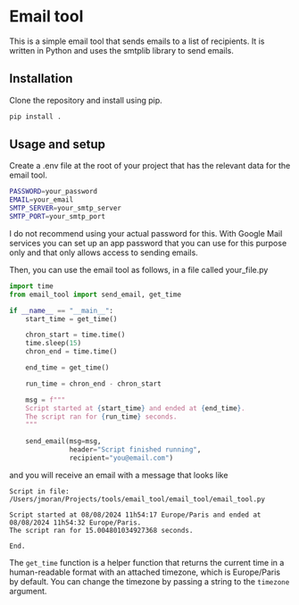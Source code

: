 # Email tool

This is a simple email tool that sends emails to a list of recipients. It is written in Python and uses the smtplib library to send emails.

## Installation

Clone the repository and install using pip.

```bash
pip install .
```

## Usage and setup

Create a .env file at the root of your project that has the relevant data for the email tool.

```bash
PASSWORD=your_password
EMAIL=your_email
SMTP_SERVER=your_smtp_server
SMTP_PORT=your_smtp_port
```

I do not recommend using your actual password for this. With Google Mail services you can set up
an app password that you can use for this purpose only and that only allows access to sending emails.

Then, you can use the email tool as follows, in a file called your_file.py

```python
import time
from email_tool import send_email, get_time

if __name__ == "__main__":
    start_time = get_time()

    chron_start = time.time()
    time.sleep(15)
    chron_end = time.time()

    end_time = get_time()

    run_time = chron_end - chron_start

    msg = f"""
    Script started at {start_time} and ended at {end_time}.
    The script ran for {run_time} seconds.
    """
    
    send_email(msg=msg,
               header="Script finished running",
               recipient="you@email.com")
```

and you will receive an email with a message that looks like 

```
Script in file: /Users/jmoran/Projects/tools/email_tool/email_tool/email_tool.py

Script started at 08/08/2024 11h54:17 Europe/Paris and ended at 08/08/2024 11h54:32 Europe/Paris.
The script ran for 15.004801034927368 seconds.

End.
```

The `get_time` function is a helper function that returns the current time in a human-readable format with an attached
timezone, which is Europe/Paris by default. You can change the timezone by passing a string to the `timezone` argument.